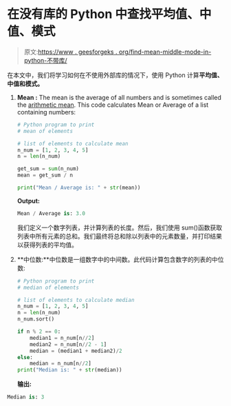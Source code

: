 # 在没有库的 Python 中查找平均值、中值、模式

> 原文:[https://www . geesforgeks . org/find-mean-middle-mode-in-python-不带库/](https://www.geeksforgeeks.org/finding-mean-median-mode-in-python-without-libraries/)

在本文中，我们将学习如何在不使用外部库的情况下，使用 Python 计算**平均值、中值和模式。**

1.  **Mean :** The mean is the average of all numbers and is sometimes called the [arithmetic mean](https://www.geeksforgeeks.org/find-n-arithmetic-means-b/). This code calculates Mean or Average of a list containing numbers:

    ```py
    # Python program to print
    # mean of elements

    # list of elements to calculate mean
    n_num = [1, 2, 3, 4, 5]
    n = len(n_num)

    get_sum = sum(n_num)
    mean = get_sum / n

    print("Mean / Average is: " + str(mean))
    ```

    **Output:**

    ```py
    Mean / Average is: 3.0

    ```

    我们定义一个数字列表，并计算列表的长度。然后，我们使用 sum()函数获取列表中所有元素的总和。我们最终将总和除以列表中的元素数量，并打印结果以获得列表的平均值。

2.  **中位数:**中位数是一组数字中的中间数。此代码计算包含数字的列表的中位数:

    ```py
    # Python program to print
    # median of elements

    # list of elements to calculate median
    n_num = [1, 2, 3, 4, 5]
    n = len(n_num)
    n_num.sort()

    if n % 2 == 0:
        median1 = n_num[n//2]
        median2 = n_num[n//2 - 1]
        median = (median1 + median2)/2
    else:
        median = n_num[n//2]
    print("Median is: " + str(median))
    ```

    **输出:**

```py
Median is: 3

```